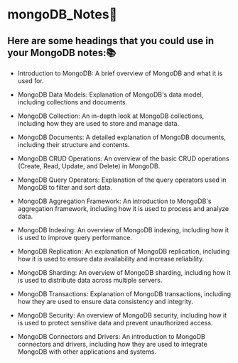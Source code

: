 # mongoDB_Notes📌
## Here are some headings that you could use in your MongoDB notes:📚

- Introduction to MongoDB: A brief overview of MongoDB and what it is used for.

- MongoDB Data Models: Explanation of MongoDB's data model, including collections and documents.

- MongoDB Collection: An in-depth look at MongoDB collections, including how they are used to store and manage data.

- MongoDB Documents: A detailed explanation of MongoDB documents, including their structure and contents.

- MongoDB CRUD Operations: An overview of the basic CRUD operations (Create, Read, Update, and Delete) in MongoDB.

- MongoDB Query Operators: Explanation of the query operators used in MongoDB to filter and sort data.

- MongoDB Aggregation Framework: An introduction to MongoDB's aggregation framework, including how it is used to process and analyze data.

- MongoDB Indexing: An overview of MongoDB indexing, including how it is used to improve query performance.

- MongoDB Replication: An explanation of MongoDB replication, including how it is used to ensure data availability and increase reliability.

- MongoDB Sharding: An overview of MongoDB sharding, including how it is used to distribute data across multiple servers.

- MongoDB Transactions: Explanation of MongoDB transactions, including how they are used to ensure data consistency and integrity.

- MongoDB Security: An overview of MongoDB security, including how it is used to protect sensitive data and prevent unauthorized access.

- MongoDB Connectors and Drivers: An introduction to MongoDB connectors and drivers, including how they are used to integrate MongoDB with other applications and systems.
